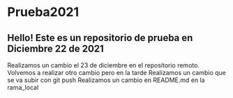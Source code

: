 # Prueba2021

## Hello! Este es un repositorio de prueba en Diciembre 22 de 2021
Realizamos un cambio el 23 de diciembre en el repositorio remoto.
Volvemos a realizar otro cambio pero en la tarde 
Realizamos un cambio que se va subir con git push
Realizamos un cambio en README.md en la rama_local 
